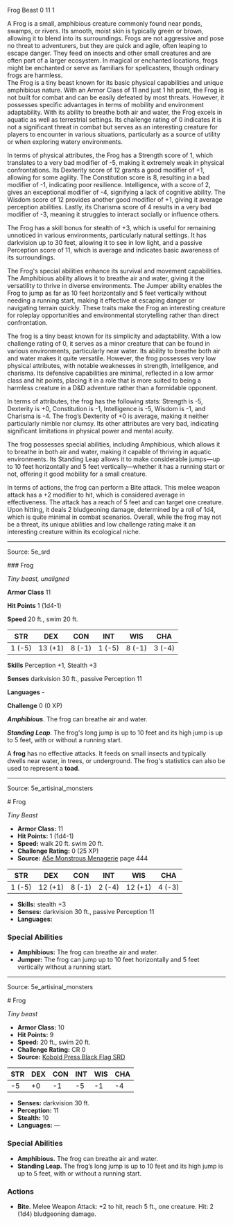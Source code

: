 <MonsterName/>Frog</MonsterName>
<CreatureType/>Beast</CreatureType>
<CR/>0</CR>
<AC/>11</AC>
<HP/>1</HP>
<summary>A Frog is a small, amphibious creature commonly found near ponds, swamps, or rivers. Its smooth, moist skin is typically green or brown, allowing it to blend into its surroundings. Frogs are not aggressive and pose no threat to adventurers, but they are quick and agile, often leaping to escape danger. They feed on insects and other small creatures and are often part of a larger ecosystem. In magical or enchanted locations, frogs might be enchanted or serve as familiars for spellcasters, though ordinary frogs are harmless.</summary>

<summary>The Frog is a tiny beast known for its basic physical capabilities and unique amphibious nature. With an Armor Class of 11 and just 1 hit point, the Frog is not built for combat and can be easily defeated by most threats. However, it possesses specific advantages in terms of mobility and environment adaptability. With its ability to breathe both air and water, the Frog excels in aquatic as well as terrestrial settings. Its challenge rating of 0 indicates it is not a significant threat in combat but serves as an interesting creature for players to encounter in various situations, particularly as a source of utility or when exploring watery environments.</summary>

<detail>

In terms of physical attributes, the Frog has a Strength score of 1, which translates to a very bad modifier of -5, making it extremely weak in physical confrontations. Its Dexterity score of 12 grants a good modifier of +1, allowing for some agility. The Constitution score is 8, resulting in a bad modifier of -1, indicating poor resilience. Intelligence, with a score of 2, gives an exceptional modifier of -4, signifying a lack of cognitive ability. The Wisdom score of 12 provides another good modifier of +1, giving it average perception abilities. Lastly, its Charisma score of 4 results in a very bad modifier of -3, meaning it struggles to interact socially or influence others.

The Frog has a skill bonus for stealth of +3, which is useful for remaining unnoticed in various environments, particularly natural settings. It has darkvision up to 30 feet, allowing it to see in low light, and a passive Perception score of 11, which is average and indicates basic awareness of its surroundings.

The Frog's special abilities enhance its survival and movement capabilities. The Amphibious ability allows it to breathe air and water, giving it the versatility to thrive in diverse environments. The Jumper ability enables the Frog to jump as far as 10 feet horizontally and 5 feet vertically without needing a running start, making it effective at escaping danger or navigating terrain quickly. These traits make the Frog an interesting creature for roleplay opportunities and environmental storytelling rather than direct confrontation.

The frog is a tiny beast known for its simplicity and adaptability. With a low challenge rating of 0, it serves as a minor creature that can be found in various environments, particularly near water. Its ability to breathe both air and water makes it quite versatile. However, the frog possesses very low physical attributes, with notable weaknesses in strength, intelligence, and charisma. Its defensive capabilities are minimal, reflected in a low armor class and hit points, placing it in a role that is more suited to being a harmless creature in a D&D adventure rather than a formidable opponent.

In terms of attributes, the frog has the following stats: Strength is -5, Dexterity is +0, Constitution is -1, Intelligence is -5, Wisdom is -1, and Charisma is -4. The frog’s Dexterity of +0 is average, making it neither particularly nimble nor clumsy. Its other attributes are very bad, indicating significant limitations in physical power and mental acuity.

The frog possesses special abilities, including Amphibious, which allows it to breathe in both air and water, making it capable of thriving in aquatic environments. Its Standing Leap allows it to make considerable jumps—up to 10 feet horizontally and 5 feet vertically—whether it has a running start or not, offering it good mobility for a small creature.

In terms of actions, the frog can perform a Bite attack. This melee weapon attack has a +2 modifier to hit, which is considered average in effectiveness. The attack has a reach of 5 feet and can target one creature. Upon hitting, it deals 2 bludgeoning damage, determined by a roll of 1d4, which is quite minimal in combat scenarios. Overall, while the frog may not be a threat, its unique abilities and low challenge rating make it an interesting creature within its ecological niche.</detail>



---

Source: 5e_srd

<statblock>
### Frog

*Tiny beast, unaligned*

**Armor Class** 11

**Hit Points** 1 (1d4-1)

**Speed** 20 ft., swim 20 ft.

| STR    | DEX     | CON    | INT    | WIS    | CHA    |
|--------|---------|--------|--------|--------|--------|
| 1 (-5) | 13 (+1) | 8 (-1) | 1 (-5) | 8 (-1) | 3 (-4) |

**Skills** Perception +1, Stealth +3

**Senses** darkvision 30 ft., passive Perception 11

**Languages** -

**Challenge** 0 (0 XP)

***Amphibious***. The frog can breathe air and water.

***Standing Leap***. The frog's long jump is up to 10 feet and its high jump is up to 5 feet, with or without a running start.

A **frog** has no effective attacks. It feeds on small insects and typically dwells near water, in trees, or underground. The frog's statistics can also be used to represent a **toad**.</statblock>




---

Source: 5e_artisinal_monsters

<statblock>
# Frog

*Tiny* *Beast*

- **Armor Class:** 11
- **Hit Points:** 1 (1d4-1)
- **Speed:** walk 20 ft. swim 20 ft.
- **Challenge Rating:** 0 (25 XP)
- **Source:** [A5e Monstrous Menagerie](https://enpublishingrpg.com/products/level-up-monstrous-menagerie-a5e) page 444

| STR | DEX | CON | INT | WIS | CHA |
| --- | --- | --- | --- | --- | --- |
| 1 (-5) | 12 (+1) | 8 (-1) | 2 (-4) | 12 (+1) | 4 (-3) |

- **Skills:** stealth +3
- **Senses:** darkvision 30 ft., passive Perception 11
- **Languages:** 

### Special Abilities

- **Amphibious:** The frog can breathe air and water.
- **Jumper:** The frog can jump up to 10 feet horizontally and 5 feet vertically without a running start.


</statblock>




---

Source: 5e_artisinal_monsters

<statblock>
# Frog

*Tiny beast*

- **Armor Class:** 10
- **Hit Points:** 9
- **Speed:** 20 ft., swim 20 ft.
- **Challenge Rating:** CR 0
- **Source:** [Kobold Press Black Flag SRD](https://koboldpress.com/black-flag-roleplaying/)

| STR | DEX | CON | INT | WIS | CHA |
| --- | --- | --- | --- | --- | --- |
| -5 | +0 | -1 | -5 | -1 | -4 |

- **Senses:** darkvision 30 ft.
- **Perception:** 11
- **Stealth:** 10
- **Languages:** —

### Special Abilities

- **Amphibious.** The frog can breathe air and water.
- **Standing Leap.** The frog’s long jump is up to 10 feet and its high jump is up to 5 feet, with or without a running start.

### Actions

- **Bite.** Melee Weapon Attack: +2 to hit, reach 5 ft., one creature. Hit: 2 (1d4) bludgeoning damage.

</statblock>


